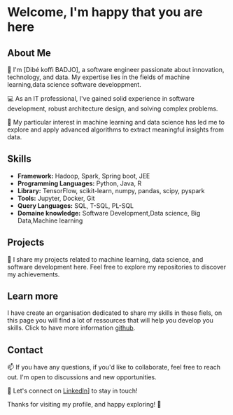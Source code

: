 # Welcome, I'm happy that you are here

## About Me

👋 I'm [Dibé koffi BADJO], a software engineer passionate about innovation, technology, and data. My expertise lies in the fields of machine learning,data science software developpment.

💻 As an IT professional, I've gained solid experience in software development, robust architecture design, and solving complex problems.

🤖 My particular interest in machine learning and data science has led me to explore and apply advanced algorithms to extract meaningful insights from data.

## Skills
- **Framework:** Hadoop, Spark, Spring boot, JEE
- **Programming Languages:** Python, Java, R
- **Library:** TensorFlow, scikit-learn, numpy, pandas, scipy, pyspark
- **Tools:** Jupyter, Docker, Git
- **Query Languages:** SQL, T-SQL, PL-SQL
- **Domaine knowledge:** Software Development,Data science, Big Data,Machine learning
  
## Projects

🚀 I share my projects related to machine learning, data science, and software development here. Feel free to explore my repositories to discover my achievements.

## Learn more
I have create an organisation dedicated to share my skills in these fiels, on this page you will find a lot of ressources that will help you develop you skills. Click to have more information [github](https://github.com/mabakal).

## Contact

📫 If you have any questions, if you'd like to collaborate, feel free to reach out. I'm open to discussions and new opportunities.

🔗 Let's connect on [LinkedIn](https://www.linkedin.com/in/badjo-dib%C3%A9-koffi-b108b7175/)] to stay in touch!

Thanks for visiting my profile, and happy exploring! 🌟
